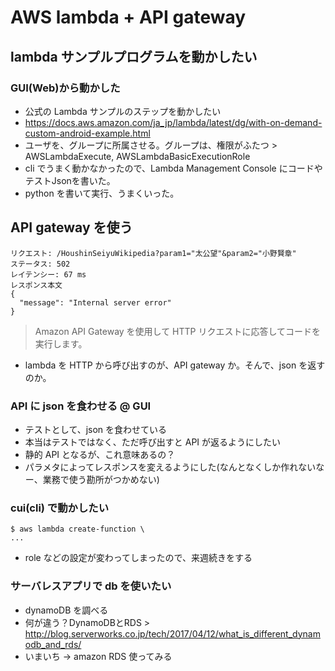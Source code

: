 # AWS lambda + API gateway

## lambda サンプルプログラムを動かしたい

### GUI(Web)から動かした

- 公式の Lambda サンプルのステップを動かしたい
- https://docs.aws.amazon.com/ja_jp/lambda/latest/dg/with-on-demand-custom-android-example.html
- ユーザを、グループに所属させる。グループは、権限がふたつ > AWSLambdaExecute, AWSLambdaBasicExecutionRole
- cli でうまく動かなかったので、Lambda Management Console にコードやテストJsonを書いた。
- python を書いて実行、うまくいった。


## API gateway を使う

```
リクエスト: /HoushinSeiyuWikipedia?param1="太公望"&param2="小野賢章"
ステータス: 502
レイテンシー: 67 ms
レスポンス本文
{
  "message": "Internal server error"
}
```
> Amazon API Gateway を使用して HTTP リクエストに応答してコードを実行します。
- lambda を HTTP から呼び出すのが、API gateway か。そんで、json を返すのか。

### API に json を食わせる @ GUI

- テストとして、json を食わせている
- 本当はテストではなく、ただ呼び出すと API が返るようにしたい
- 静的 API となるが、これ意味あるの？
- パラメタによってレスポンスを変えるようにした(なんとなくしか作れないなー、業務で使う勘所がつかめない)

### cui(cli) で動かしたい

```
$ aws lambda create-function \
...
```

- role などの設定が変わってしまったので、来週続きをする

### サーバレスアプリで db を使いたい

- dynamoDB を調べる
- 何が違う？DynamoDBとRDS > http://blog.serverworks.co.jp/tech/2017/04/12/what_is_different_dynamodb_and_rds/
- いまいち -> amazon RDS 使ってみる
